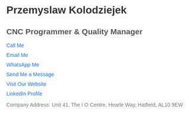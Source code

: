 <!DOCTYPE html>
<html>
<head>
    <title>KWB LONDON LIMITED</title>
    <style>
        body {
            font-family: Arial, sans-serif;
            margin: 20px;
        }
        h1 {
            color: #333;
        }
        h2 {
            color: #555;
        }
        a {
            display: block;
            margin: 10px 0;
            color: #1a73e8;
            text-decoration: none;
        }
        a:hover {
            text-decoration: underline;
        }
        p {
            color: #777;
        }
    </style>
</head>
<body>
    <h1>Przemyslaw Kolodziejek</h1>
    <h2>CNC Programmer & Quality Manager</h2>
    <a href="tel:+447568121455">Call Me</a>
    <a href="mailto:przemyslaw@kwb.london">Email Me</a>
    <a href="https://wa.me/447568121455">WhatsApp Me</a>
    <a href="sms:+447568121455">Send Me a Message</a>
    <a href="http://kwb.london">Visit Our Website</a>
    <a href="https://www.linkedin.com/me?trk=p_mwlite_feed-secondary_nav">LinkedIn Profile</a>
    <p>Company Address: Unit 41, The I O Centre, Hearle Way, Hatfield, AL10 9EW</p>
</body>
</html>
